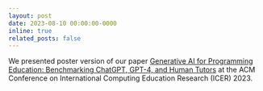```yaml
---
layout: post
date: 2023-08-10 00:00:00-0000
inline: true
related_posts: false
---
```


We presented poster version of our paper <a href="https://arxiv.org/abs/2306.17156">Generative AI for Programming Education: Benchmarking ChatGPT, GPT-4, and Human Tutors</a> at the ACM Conference on International Computing Education Research (ICER) 2023.
